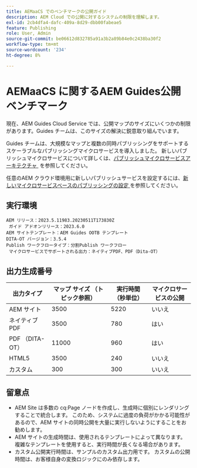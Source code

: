 ```yaml
---
title: AEMaaCS でのベンチマークの公開ガイド
description: AEM Cloud での公開に対するシステムの制限を理解します。
exl-id: 2cb4dfa4-dafc-409a-8d29-dbb00fabeae5
feature: Publishing
role: User, Admin
source-git-commit: be06612d832785a91a3b2a89b84e0c2438ba30f2
workflow-type: tm+mt
source-wordcount: '234'
ht-degree: 8%

---
```


# AEMaaCS に関するAEM Guides公開ベンチマーク

現在、AEM Guides Cloud Service では、公開マップのサイズにいくつかの制限があります。Guides チームは、このサイズの解決に鋭意取り組んでいます。

Guides チームは、大規模なマップと複数の同時パブリッシングをサポートするスケーラブルなパブリッシングマイクロサービスを導入しました。 新しいパブリッシュマイクロサービスについて詳しくは、[&#x200B; パブリッシュマイクロサービスアーキテクチャ &#x200B;](publish-microservice-architecture-and-performance.md) を参照してください。

任意のAEM クラウド環境用に新しいパブリッシュサービスを設定するには、[&#x200B; 新しいマイクロサービスベースのパブリッシングの設定 &#x200B;](configure-microservices.md) を参照してください。


## 実行環境

    AEM リリース：2023.5.11983.20230511T173830Z
     ガイド アドオンリリース：2023.6.0
    AEM サイトテンプレート：AEM Guides OOTB テンプレート 
    DITA-OT バージョン：3.5.4
    Publish ワークフロータイプ：分割Publish ワークフロー 
     マイクロサービスでサポートされる出力：ネイティブPDF、PDF（Dita-OT） 

## 出力生成番号

| 出力タイプ | マップ サイズ （トピック参照） | 実行時間（秒単位） | マイクロサービスの公開 |
|---------------|------------------------------|----------------------------|-----------------------|
| AEM サイト | 3500 | 5220 | いいえ |
| ネイティブPDF | 3500 | 780 | はい |
| PDF （DITA-OT） | 11000 | 960 | はい |
| HTML5 | 3500 | 240 | いいえ |
| カスタム | 300 | 300 | いいえ |

## 留意点

- AEM Site は多数の cq:Page ノードを作成し、生成時に個別にレンダリングすることで統合します。 このため、システムに過度の負荷がかかる可能性があるので、AEM サイトの同時公開を大量に実行しないようにすることをお勧めします。
- AEM サイトの生成時間は、使用されるテンプレートによって異なります。 複雑なテンプレートを使用すると、実行時間が長くなる場合があります。
- カスタム公開実行時間は、サンプルのカスタム出力用です。 カスタムの公開時間は、お客様自身の変換ロジックにのみ依存します。

